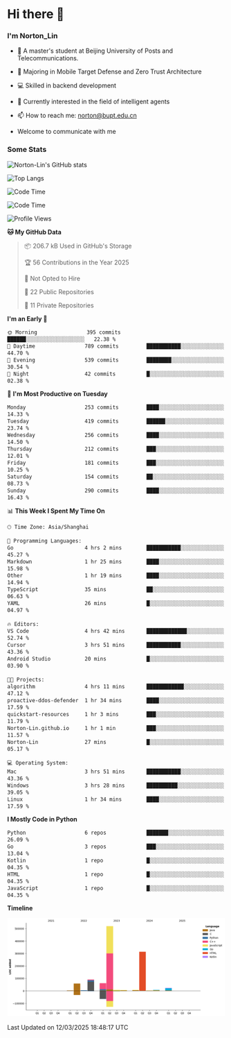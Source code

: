 
# Hi there 👋

### I'm Norton_Lin
- 🏫 A master's student at Beijing University of Posts and Telecommunications.
- 🌱 Majoring in Mobile Target Defense and Zero Trust Architecture
- 💻 Skilled in backend development
- 🤖 Currently interested in the field of intelligent agents
- 📫 How to reach me: [norton@bupt.edu.cn](mailto:norton@bupt.edu.cn)

- Welcome to communicate with me

### Some Stats
![Norton-Lin's GitHub stats](https://github-readme-stats.vercel.app/api?username=Norton-Lin&count_private=true&show_icons=true&theme=radical)

![Top Langs](https://github-readme-stats.vercel.app/api/top-langs/?username=Norton-Lin&langs_count=10&layout=compact)

![Code Time](https://github-readme-stats.vercel.app/api/wakatime?username=Norton_Lin)

<!--START_SECTION:waka-->
![Code Time](http://img.shields.io/badge/Code%20Time-913%20hrs%2050%20mins-blue)

![Profile Views](http://img.shields.io/badge/Profile%20Views-6-blue)

**🐱 My GitHub Data** 

> 📦 206.7 kB Used in GitHub's Storage 
 > 
> 🏆 56 Contributions in the Year 2025
 > 
> 🚫 Not Opted to Hire
 > 
> 📜 22 Public Repositories 
 > 
> 🔑 11 Private Repositories 
 > 
**I'm an Early 🐤** 

```text
🌞 Morning                395 commits         ██████░░░░░░░░░░░░░░░░░░░   22.38 % 
🌆 Daytime                789 commits         ███████████░░░░░░░░░░░░░░   44.70 % 
🌃 Evening                539 commits         ████████░░░░░░░░░░░░░░░░░   30.54 % 
🌙 Night                  42 commits          █░░░░░░░░░░░░░░░░░░░░░░░░   02.38 % 
```
📅 **I'm Most Productive on Tuesday** 

```text
Monday                   253 commits         ████░░░░░░░░░░░░░░░░░░░░░   14.33 % 
Tuesday                  419 commits         ██████░░░░░░░░░░░░░░░░░░░   23.74 % 
Wednesday                256 commits         ████░░░░░░░░░░░░░░░░░░░░░   14.50 % 
Thursday                 212 commits         ███░░░░░░░░░░░░░░░░░░░░░░   12.01 % 
Friday                   181 commits         ███░░░░░░░░░░░░░░░░░░░░░░   10.25 % 
Saturday                 154 commits         ██░░░░░░░░░░░░░░░░░░░░░░░   08.73 % 
Sunday                   290 commits         ████░░░░░░░░░░░░░░░░░░░░░   16.43 % 
```


📊 **This Week I Spent My Time On** 

```text
🕑︎ Time Zone: Asia/Shanghai

💬 Programming Languages: 
Go                       4 hrs 2 mins        ███████████░░░░░░░░░░░░░░   45.27 % 
Markdown                 1 hr 25 mins        ████░░░░░░░░░░░░░░░░░░░░░   15.98 % 
Other                    1 hr 19 mins        ████░░░░░░░░░░░░░░░░░░░░░   14.94 % 
TypeScript               35 mins             ██░░░░░░░░░░░░░░░░░░░░░░░   06.63 % 
YAML                     26 mins             █░░░░░░░░░░░░░░░░░░░░░░░░   04.97 % 

🔥 Editors: 
VS Code                  4 hrs 42 mins       █████████████░░░░░░░░░░░░   52.74 % 
Cursor                   3 hrs 51 mins       ███████████░░░░░░░░░░░░░░   43.36 % 
Android Studio           20 mins             █░░░░░░░░░░░░░░░░░░░░░░░░   03.90 % 

🐱‍💻 Projects: 
algorithm                4 hrs 11 mins       ████████████░░░░░░░░░░░░░   47.12 % 
proactive-ddos-defender  1 hr 34 mins        ████░░░░░░░░░░░░░░░░░░░░░   17.59 % 
quickstart-resources     1 hr 3 mins         ███░░░░░░░░░░░░░░░░░░░░░░   11.79 % 
Norton-Lin.github.io     1 hr 1 min          ███░░░░░░░░░░░░░░░░░░░░░░   11.57 % 
Norton-Lin               27 mins             █░░░░░░░░░░░░░░░░░░░░░░░░   05.17 % 

💻 Operating System: 
Mac                      3 hrs 51 mins       ███████████░░░░░░░░░░░░░░   43.36 % 
Windows                  3 hrs 28 mins       ██████████░░░░░░░░░░░░░░░   39.05 % 
Linux                    1 hr 34 mins        ████░░░░░░░░░░░░░░░░░░░░░   17.59 % 
```

**I Mostly Code in Python** 

```text
Python                   6 repos             ███████░░░░░░░░░░░░░░░░░░   26.09 % 
Go                       3 repos             ███░░░░░░░░░░░░░░░░░░░░░░   13.04 % 
Kotlin                   1 repo              █░░░░░░░░░░░░░░░░░░░░░░░░   04.35 % 
HTML                     1 repo              █░░░░░░░░░░░░░░░░░░░░░░░░   04.35 % 
JavaScript               1 repo              █░░░░░░░░░░░░░░░░░░░░░░░░   04.35 % 
```



**Timeline**

![Lines of Code chart](https://raw.githubusercontent.com/Norton-Lin/Norton-Lin/main/assets/bar_graph.png)


 Last Updated on 12/03/2025 18:48:17 UTC
<!--END_SECTION:waka-->
